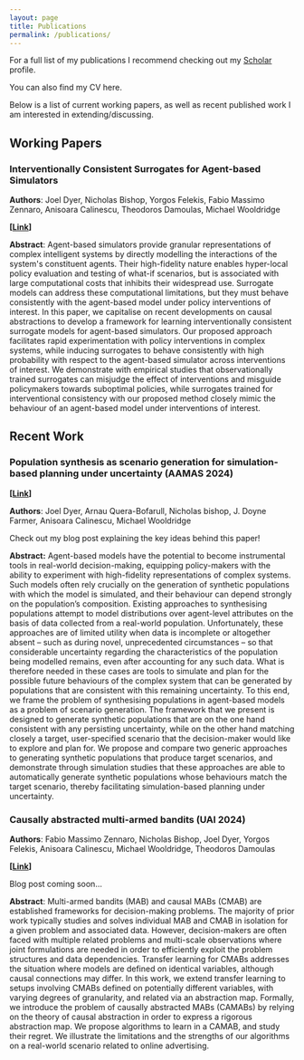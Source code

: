 ```yaml
---
layout: page
title: Publications
permalink: /publications/
---
```


For a full list of my publications I recommend checking out my [Scholar](https://scholar.google.com/citations?hl=en&user=bfaCPiYAAAAJ) profile.

You can also find my CV here.

Below is a list of current working papers, as well as recent published work I am interested in extending/discussing.

## Working Papers

### Interventionally Consistent Surrogates for Agent-based Simulators

**Authors**: Joel Dyer, Nicholas Bishop, Yorgos Felekis, Fabio Massimo Zennaro, Anisoara Calinescu, Theodoros Damoulas, Michael Wooldridge

**\[[Link](https://scholar.google.com/citations?view_op=view_citation&hl=en&user=bfaCPiYAAAAJ&citation_for_view=bfaCPiYAAAAJ:eQOLeE2rZwMC)\]**

**Abstract**: Agent-based simulators provide granular representations of complex intelligent systems by directly modelling the interactions of the system's constituent agents. Their high-fidelity nature enables hyper-local policy evaluation and testing of what-if scenarios, but is associated with large computational costs that inhibits their widespread use. Surrogate models can address these computational limitations, but they must behave consistently with the agent-based model under policy interventions of interest. In this paper, we capitalise on recent developments on causal abstractions to develop a framework for learning interventionally consistent surrogate models for agent-based simulators. Our proposed approach facilitates rapid experimentation with policy interventions in complex systems, while inducing surrogates to behave consistently with high probability with respect to the agent-based simulator across interventions of interest. We demonstrate with empirical studies that observationally trained surrogates can misjudge the effect of interventions and misguide policymakers towards suboptimal policies, while surrogates trained for interventional consistency with our proposed method closely mimic the behaviour of an agent-based model under interventions of interest.

## Recent Work

### Population synthesis as scenario generation for simulation-based planning under uncertainty (AAMAS 2024)

**\[[Link](https://scholar.google.com/citations?view_op=view_citation&hl=en&user=bfaCPiYAAAAJ&citation_for_view=bfaCPiYAAAAJ:YsMSGLbcyi4C)\]**

**Authors**: Joel Dyer, Arnau Quera-Bofarull, Nicholas bishop, J. Doyne Farmer, Anisoara Calinescu, Michael Wooldridge

Check out my blog post explaining the key ideas behind this paper!

**Abstract:** Agent-based models have the potential to become instrumental tools in real-world decision-making, equipping policy-makers with the ability to experiment with high-fidelity representations of complex systems. Such models often rely crucially on the generation of synthetic populations with which the model is simulated, and their behaviour can depend strongly on the population’s composition. Existing approaches to synthesising populations attempt to model distributions over agent-level attributes on the basis of data collected from a real-world population. Unfortunately, these approaches are of limited utility when data is incomplete or altogether absent – such as during novel, unprecedented circumstances – so that considerable uncertainty regarding the characteristics of the population being modelled remains, even after accounting for any such data. What is therefore needed in these cases are tools to simulate and plan for the possible future behaviours of the complex system that can be generated by populations that are consistent with this remaining uncertainty. To this end, we frame the problem of synthesising populations in agent-based models as a problem of scenario generation. The framework that we present is designed to generate synthetic populations that are on the one hand consistent with any persisting uncertainty, while on the other hand matching closely a target, user-specified scenario that the decision-maker would like to explore and plan for. We propose and compare two generic approaches to generating synthetic populations that produce target scenarios, and demonstrate through simulation studies that these approaches are able to automatically generate synthetic populations whose behaviours match the target scenario, thereby facilitating simulation-based planning under uncertainty.

### Causally abstracted multi-armed bandits (UAI 2024)

**Authors**: Fabio Massimo Zennaro, Nicholas Bishop, Joel Dyer, Yorgos Felekis, Anisoara Calinescu, Michael Wooldridge, Theodoros Damoulas

**\[[Link](https://scholar.google.com/citations?view_op=view_citation&hl=en&user=bfaCPiYAAAAJ&citation_for_view=bfaCPiYAAAAJ:WF5omc3nYNoC)\]**

Blog post coming soon...

**Abstract**: Multi-armed bandits (MAB) and causal MABs (CMAB) are established frameworks for decision-making problems. The majority of prior work typically studies and solves individual MAB and CMAB in isolation for a given problem and associated data. However, decision-makers are often faced with multiple related problems and multi-scale observations where joint formulations are needed in order to efficiently exploit the problem structures and data dependencies. Transfer learning for CMABs addresses the situation where models are defined on identical variables, although causal connections may differ. In this work, we extend transfer learning to setups involving CMABs defined on potentially different variables, with varying degrees of granularity, and related via an abstraction map. Formally, we introduce the problem of causally abstracted MABs (CAMABs) by relying on the theory of causal abstraction in order to express a rigorous abstraction map. We propose algorithms to learn in a CAMAB, and study their regret. We illustrate the limitations and the strengths of our algorithms on a real-world scenario related to online advertising.